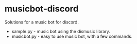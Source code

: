 # musicbot-discord
Solutions for a music bot for discord.
- sample.py - music bot using the dismusic library.
- musicbot.py - easy to use music bot, with a few commands. 
